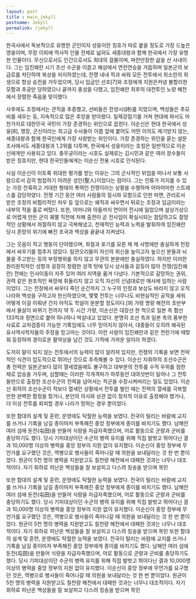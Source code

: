 ```yaml
---
layout: post
title : main_jekyll
postname: Jekyll
permalink: /jekyll
---
```

 
한국사에서 독보적으로 유명한 군인이자 성웅이란 칭호가 따로 붙을 정도로 가장 드높은 영웅이며, 무장 이외에 역사적 인물 전체로 넓혀도 세종대왕과 함께 한국에서 가장 유명한 인물이다. 무신으로서도 인간으로서도 희대의 걸물이며, 파란만장한 삶을 산 사내이다. 그는 임진왜란 시기 조선 수군을 이끌고 해상에서 연전연승을 거듭하며 일본군의 보급로를 차단하여 북상을 저지하였는데, 전쟁 내내 적과 싸워 모든 전투에서 최소한의 희생으로 항상 승전을 거두었으며, 당시 임금인 선조[7]와 조정에게 지원은커녕 불합리한 모함과 추궁만 당하였으나 끝까지 충성을 다했고, 임진왜란 최후의 대전투인 노량 해전에서 장렬한 죽음을 맞이했다.

사후에도 조정에서는 관직을 추증했고, 선비들은 찬양시(詩)를 지었으며, 백성들은 추모비를 세우는 등, 지속적으로 많은 추앙을 받아왔다. 일제강점기를 거쳐 현대에 와서도 마찬가지로 대한민국 국민이 가장 존경하는 위인으로 꼽힌다. 이순신은 현대 한국에서 성웅[8], 명장, 군신이라는 최고급 수사들이 이름 앞에 붙어도 어떤 이의도 제기받지 않는, 세종대왕과 함께 한국인에게 가장 사랑받는 위인이다. 가장 존경하는 위인을 묻는 설문조사에서도 세종대왕과 1,2위를 다투며, 한국에서 성웅이라는 호칭은 일반적으로 이순신에게만 사용되고 있다. 충무공이라는 시호도 실제로는 김시민과 같은 여러 장수들이 받은 칭호지만, 현대 한국인들에게는 이순신 전용 시호로 인식된다.

사실 이순신이 이토록 위대한 평가를 받는 이유는 그의 군사적인 위업을 떠나서 보통 사람으로서 감히 범접하기 어려운 성인(聖人)이었다는 점이다. 그는 인류가 저지를 수 있는 가장 잔혹하고 거대한 형태의 폭력인 전쟁이라는 상황을 수행하며 어마어마한 스트레스를 감당하였다. 전쟁 기간 동안 여러 사람들의 질시와 모함으로 인한 파면, 관리로서 받은 조정의 비합리적인 처우 등 앞으로는 왜적과 싸우면서 뒤로는 조정과 임금이라는 내부의 적을 홀로 버텼다. 또한, 어머니와 아들까지 연이어 전시에 잃었으며 설상가상으로 어렵게 만든 군이 궤멸 직전에 처해 출전이 곧 전사임이 확실시되는 참담하고도 절망적인 상황에서 좌절하지 않고 극복해냈고, 천재적인 능력과 노력을 발휘하여 임진왜란 당시 존망의 위기에 빠진 조국과 백성을 끝끝내 지켜냈다.

그는 웃음이 적고 행동이 단아했으며, 좌절과 포기를 모른 채 제 사명에만 충실하게 전장에서 싸우기를 멈추지 않았다. 탐관오리들이 자신의 위신을 높이고자 높으신 분들과 뇌물을 주고받는 등의 부정행위를 하지 않고 무관의 본분에만 충실하였다. 하지만 이러한 원리원칙적인 성향과 굉장히 청렴한 성격 탓에 당시 상사들과 갈등이 많아 전쟁(임진왜란) 전에는 인사이동이 자주 있어 여러 지역을 옮겨 다녔다. 기본적으로 갈망하는 권위, 권력 같은 원초적인 욕망에 휘둘리지 않고 오직 자신의 신념대로만 매사에 임하는 사람이었다. 그는 전장에서 싸우다 죽던 순간까지 그 누구의 인정과 보상도 바라지 않고 오직 나라와 백성을 구하고자 헌신하였으며, 몇몇 전투는 너무나도 비현실적인 공적을 세워 어떻게 이걸 이뤄낸 건지 아직도 학설이 분분할 정도이다.[9] 가령 명량 해전의 초반부에서 물살이 바뀌기 전까지 약 두 시간 가량, 이순신은 대장선 한 척으로 일본 측 함선 133척과 정면으로 붙어 하나하나 박살내고 있었다. 분명히 조선 측과 일본 측의 풍부한 사료로 교차검증이 가능한 기록임에도 너무 믿어지지 않아서, 대중들이 오히려 왜곡된 유사역사학자들의 주장을 믿고마는 것이다. 이런 사람이 임진왜란과 같은 전란기에 때맞춰 등장하여 경이로운 활약상을 남긴 것도 기적에 가까운 일이라 하겠다.

도저히 말이 되지 않는 전투에서의 능력이 많이 알려져 있지만, 전쟁의 기록을 보면 전략적인 식견이 압도적으로 뛰어난 것으로 추측해볼 수 있다. 이순신 지휘하의 조선수군은 총 전력은 일본군보다 많이 열세였음에도 불구하고 대부분의 전투를 수적 우위를 점한 채로 압승을 거두며, 심할때는 이러한 각개격파가 하루동안 대여섯번이 일어나 그 전투들만으로 출정한 조선수군의 전력을 넘어서는 적군을 수장시켜버리는 일도 있었다. 이순신 휘하의 조선수군이 적보다 열세인 상황에서 전투를 벌인 때는 전력의 열세를 극복할만한 완벽한 함정을 팠거나, 본인의 의사와 상관 없이 정치적 이유로 출정해야 했거나, 더 이상 전투를 회피할 경우 나라가 망하는 경우 뿐이었다.

또한 함대의 설계 및 훈련, 운영에도 탁월한 능력을 보였다. 전국이 털리는 바람에 교지를 쓰거나 기록을 남길 종이마저 부족해진 중앙 정부에게 종이를 바치기도 했다. 남해안 여러 섬에 둔전(屯田)을 만들어 식량을 자급자족했으며, 어로 활동으로 군량과 군비를 충당하기도 했다. 당시 기피대상이던 수군의 병력 유지를 위해 직접 발벗고 뛰어다닌 결과 10,000명 이상의 병력을 중앙 정부의 지원 없이 유지했다. 이순신이 중앙 정부에 무언가를 요구했던 것은, 역병으로 병사들이 죽어나갈 때 의원을 보내달라는 것 한 번 뿐이었다. 원균이 5천 명의 병력을 지원받고도 칠천량 해전에서 대패한 것과는 너무나 대조적이다. 자기 휘하로 피난온 백성들을 잘 보살피고 다스려 칭송을 받으며 목민

또한 함대의 설계 및 훈련, 운영에도 탁월한 능력을 보였다. 전국이 털리는 바람에 교지를 쓰거나 기록을 남길 종이마저 부족해진 중앙 정부에게 종이를 바치기도 했다. 남해안 여러 섬에 둔전(屯田)을 만들어 식량을 자급자족했으며, 어로 활동으로 군량과 군비를 충당하기도 했다. 당시 기피대상이던 수군의 병력 유지를 위해 직접 발벗고 뛰어다닌 결과 10,000명 이상의 병력을 중앙 정부의 지원 없이 유지했다. 이순신이 중앙 정부에 무언가를 요구했던 것은, 역병으로 병사들이 죽어나갈 때 의원을 보내달라는 것 한 번 뿐이었다. 원균이 5천 명의 병력을 지원받고도 칠천량 해전에서 대패한 것과는 너무나 대조적이다. 자기 휘하로 피난온 백성들을 잘 보살피고 다스려 칭송을 받으며 목민
또한 함대의 설계 및 훈련, 운영에도 탁월한 능력을 보였다. 전국이 털리는 바람에 교지를 쓰거나 기록을 남길 종이마저 부족해진 중앙 정부에게 종이를 바치기도 했다. 남해안 여러 섬에 둔전(屯田)을 만들어 식량을 자급자족했으며, 어로 활동으로 군량과 군비를 충당하기도 했다. 당시 기피대상이던 수군의 병력 유지를 위해 직접 발벗고 뛰어다닌 결과 10,000명 이상의 병력을 중앙 정부의 지원 없이 유지했다. 이순신이 중앙 정부에 무언가를 요구했던 것은, 역병으로 병사들이 죽어나갈 때 의원을 보내달라는 것 한 번 뿐이었다. 원균이 5천 명의 병력을 지원받고도 칠천량 해전에서 대패한 것과는 너무나 대조적이다. 자기 휘하로 피난온 백성들을 잘 보살피고 다스려 칭송을 받으며 목민
